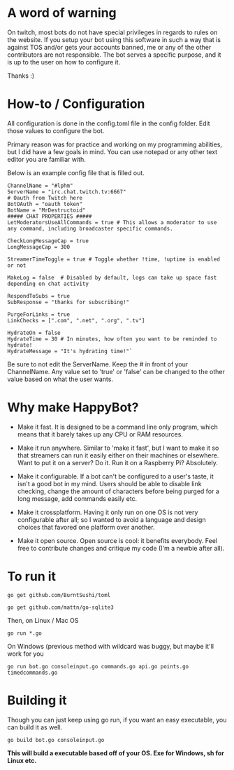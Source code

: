 <h1> A word of warning </h1>
On twitch, most bots do not have special privileges in regards to rules on the website. If you setup your bot using this software in such a way that is against TOS and/or gets your accounts banned, me or any of the other contributors are not responsible. The bot serves a specific purpose, and it is up to the user on how to configure it. 

Thanks :)

<h1> How-to / Configuration </h1>

All configuration is done in the config.toml file in the config folder. Edit those values to configure the bot. 
 
Primary reason was for practice and working on my programming abilities, but I did have a few goals in mind.
You can use notepad or any other text editor you are familiar with.

Below is an example config file that is filled out.

    ChannelName = "#lphm"
    ServerName = "irc.chat.twitch.tv:6667"
    # Oauth from Twitch here
    BotOAuth = "oauth token"
    BotName = "MrDestructoid"
    ##### CHAT PROPERTIES #####
    LetModeratorsUseAllCommands = true # This allows a moderator to use any command, including broadcaster specific commands.

    CheckLongMessageCap = true
    LongMessageCap = 300

    StreamerTimeToggle = true # Toggle whether !time, !uptime is enabled or not

    MakeLog = false  # Disabled by default, logs can take up space fast depending on chat activity

    RespondToSubs = true
    SubResponse = "thanks for subscribing!"

    PurgeForLinks = true
    LinkChecks = [".com", ".net", ".org", ".tv"]

    HydrateOn = false
    HydrateTime = 30 # In minutes, how often you want to be reminded to hydrate!
    HydrateMessage = "It's hydrating time!"`

Be sure to not edit the ServerName. Keep the # in front of your ChannelName. Any value set to 'true' or 'false' can be changed to the other value based on what the user wants.

<h1> Why make HappyBot? </h1>

- Make it fast. It is designed to be a command line only program, which means that it barely takes up any CPU or RAM resources.

- Make it run anywhere. Similar to 'make it fast', but I want to make it so that streamers can run it easily either on their machines or elsewhere. Want to put it on a server? Do it. Run it on a Raspberry Pi? Absolutely. 

- Make it configurable. If a bot can't be configured to a user's taste, it isn't a good bot in my mind. Users should be able to disable link checking, change the amount of characters before being purged for a long message, add commands easily etc.

- Make it crossplatform. Having it only run on one OS is not very configurable after all; so I wanted to avoid a language and design choices that favored one platform over another. 

- Make it open source. Open source is cool: it benefits everybody. Feel free to contribute changes and critique my code (I'm a newbie after all). 


<h1> To run it </h1>

`go get github.com/BurntSushi/toml`
 
`go get github.com/mattn/go-sqlite3`

Then, on Linux / Mac OS

`go run *.go`

On Windows (previous method with wildcard was buggy, but maybe it'll work for you

`go run bot.go consoleinput.go commands.go api.go points.go timedcommands.go`

<h1> Building it </h1>

Though you can just keep using go run, if you want an easy executable, you can build it as well.

`go build bot.go consoleinput.go`

<b> This will build a executable based off of your OS. Exe for Windows, sh for Linux etc.
